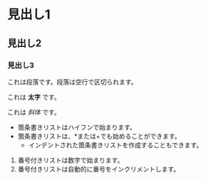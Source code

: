 # 見出し1

## 見出し2

### 見出し3

これは段落です。段落は空行で区切られます。

これは **太字** です。

これは *斜体* です。


- 箇条書きリストはハイフンで始まります。
- 箇条書きリストは、*または+でも始めることができます。
    - インデントされた箇条書きリストを作成することもできます。

1. 番号付きリストは数字で始まります。
2. 番号付きリストは自動的に番号をインクリメントします。